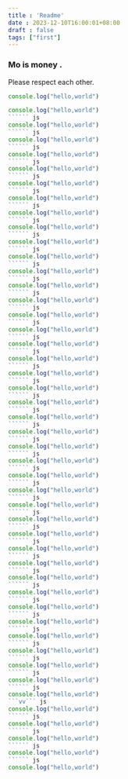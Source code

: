 ```yaml
---
title : 'Readme'
date : 2023-12-10T16:00:01+08:00
draft : false
tags: ["first"]
---
```


### Mo is money .
Please respect each other.
``` js
console.log("hello,world")
```

``` js
console.log("hello,world")
`````` js
console.log("hello,world")
`````` js
console.log("hello,world")
`````` js
console.log("hello,world")
`````` js
console.log("hello,world")
`````` js
console.log("hello,world")
`````` js
console.log("hello,world")
`````` js
console.log("hello,world")
`````` js
console.log("hello,world")
`````` js
console.log("hello,world")
`````` js
console.log("hello,world")
`````` js
console.log("hello,world")
`````` js
console.log("hello,world")
`````` js
console.log("hello,world")
`````` js
console.log("hello,world")
`````` js
console.log("hello,world")
`````` js
console.log("hello,world")
`````` js
console.log("hello,world")
`````` js
console.log("hello,world")
`````` js
console.log("hello,world")
`````` js
console.log("hello,world")
`````` js
console.log("hello,world")
`````` js
console.log("hello,world")
`````` js
console.log("hello,world")
`````` js
console.log("hello,world")
`````` js
console.log("hello,world")
`````` js
console.log("hello,world")
`````` js
console.log("hello,world")
`````` js
console.log("hello,world")
`````` js
console.log("hello,world")
`````` js
console.log("hello,world")
`````` js
console.log("hello,world")
`````` js
console.log("hello,world")
`````` js
console.log("hello,world")
`````` js
console.log("hello,world")
`````` js
console.log("hello,world")
`````` js
console.log("hello,world")
`````` js
console.log("hello,world")
`````` js
console.log("hello,world")
`````` js
console.log("hello,world")
`````` js
console.log("hello,world")
```vv``` js
console.log("hello,world")
`````` js
console.log("hello,world")
`````` js
console.log("hello,world")
`````` js
console.log("hello,world")
`````` js
console.log("hello,world")
```